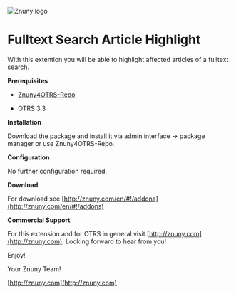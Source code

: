 ![Znuny logo](http://znuny.com/assets/logo_small.png)

Fulltext Search Article Highlight
=================
With this extention you will be able to highlight affected articles of a fulltext search.

**Prerequisites**

- [Znuny4OTRS-Repo](http://znuny.com/#!/znuny4otrs)

- OTRS 3.3

**Installation**

Download the package and install it via admin interface -> package manager or use Znuny4OTRS-Repo.

**Configuration**

No further configuration required.

**Download**

For download see [http://znuny.com/en/#!/addons](http://znuny.com/en/#!/addons)

**Commercial Support**

For this extension and for OTRS in general visit [http://znuny.com](http://znuny.com). Looking forward to hear from you!

Enjoy!

 Your Znuny Team!

 [http://znuny.com](http://znuny.com)

